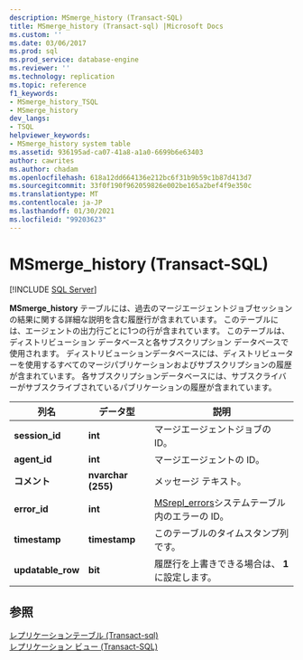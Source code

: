 ```yaml
---
description: MSmerge_history (Transact-SQL)
title: MSmerge_history (Transact-sql) |Microsoft Docs
ms.custom: ''
ms.date: 03/06/2017
ms.prod: sql
ms.prod_service: database-engine
ms.reviewer: ''
ms.technology: replication
ms.topic: reference
f1_keywords:
- MSmerge_history_TSQL
- MSmerge_history
dev_langs:
- TSQL
helpviewer_keywords:
- MSmerge_history system table
ms.assetid: 936195ad-ca07-41a8-a1a0-6699b6e63403
author: cawrites
ms.author: chadam
ms.openlocfilehash: 618a12dd664136e212bc6f31b9b59c1b87d413d7
ms.sourcegitcommit: 33f0f190f962059826e002be165a2bef4f9e350c
ms.translationtype: MT
ms.contentlocale: ja-JP
ms.lasthandoff: 01/30/2021
ms.locfileid: "99203623"
---
```

# <a name="msmerge_history-transact-sql"></a>MSmerge_history (Transact-SQL)
[!INCLUDE [SQL Server](../../includes/applies-to-version/sqlserver.md)]

  **MSmerge_history** テーブルには、過去のマージエージェントジョブセッションの結果に関する詳細な説明を含む履歴行が含まれています。 このテーブルには、エージェントの出力行ごとに1つの行が含まれています。 このテーブルは、ディストリビューション データベースと各サブスクリプション データベースで使用されます。 ディストリビューションデータベースには、ディストリビューターを使用するすべてのマージパブリケーションおよびサブスクリプションの履歴が含まれています。 各サブスクリプションデータベースには、サブスクライバーがサブスクライブされているパブリケーションの履歴が含まれています。  
  
|列名|データ型|説明|  
|-----------------|---------------|-----------------|  
|**session_id**|**int**|マージエージェントジョブの ID。|  
|**agent_id**|**int**|マージエージェントの ID。|  
|**コメント**|**nvarchar (255)**|メッセージ テキスト。|  
|**error_id**|**int**|[MSrepl_errors](../../relational-databases/system-tables/msrepl-errors-transact-sql.md)システムテーブル内のエラーの ID。|  
|**timestamp**|**timestamp**|このテーブルのタイムスタンプ列です。|  
|**updatable_row**|**bit**|履歴行を上書きできる場合は、 **1** に設定します。|  
  
## <a name="see-also"></a>参照  
 [レプリケーションテーブル &#40;Transact-sql&#41;](../../relational-databases/system-tables/replication-tables-transact-sql.md)   
 [レプリケーション ビュー &#40;Transact-SQL&#41;](../../relational-databases/system-views/replication-views-transact-sql.md)  
  
  
